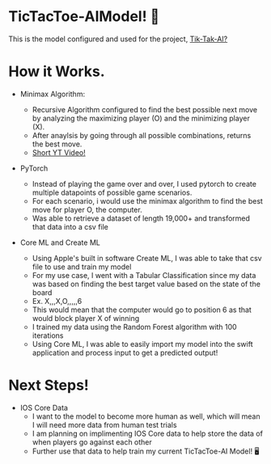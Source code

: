 # TicTacToe-AIModel! 🤖
This is the model configured and used for the project, [Tik-Tak-AI?](https://github.com/natedoesthings/TicTacToeApp)

# How it Works.

- Minimax Algorithm:
  - Recursive Algorithm configured to find the best possible next move by analyzing the maximizing player (O) and the minimizing player (X).
  - After anaylsis by going through all possible combinations, returns the best move.
  - [Short YT Video!](https://www.youtube.com/watch?v=l-hh51ncgDI&t=189s&ab_channel=SebastianLague)
 
- PyTorch
  - Instead of playing the game over and over, I used pytorch to create multiple datapoints of possible game scenarios.
  - For each scenario, i would use the minimax algorithm to find the best move for player O, the computer.
  - Was able to retrieve a dataset of length 19,000+ and transformed that data into a csv file
 
- Core ML and Create ML
  - Using Apple's built in software Create ML, I was able to take that csv file to use and train my model
  - For my use case, I went with a Tabular Classification since my data was based on finding the best target value based on the state of the board
  - Ex. X,,,X,O,,,,,6
  - This would mean that the computer would go to position 6 as that would block player X of winning
  - I trained my data using the Random Forest algorithm with 100 iterations
  - Using Core ML, I was able to easily import my model into the swift application and process input to get a predicted output!
 
# Next Steps!

- IOS Core Data
  - I want to the model to become more human as well, which will mean I will need more data from human test trials
  - I am planning on implimenting IOS Core data to help store the data of when players go against each other
  - Further use that data to help train my current TicTacToe-AI Model! 🖥️


